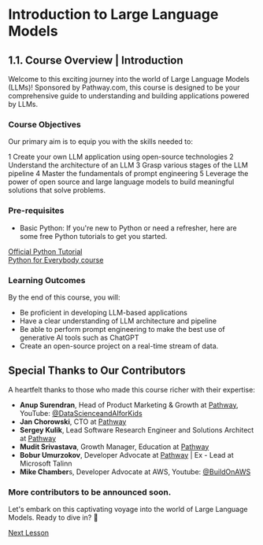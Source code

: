 # **Introduction to Large Language Models**
## **1.1. Course Overview | Introduction**

Welcome to this exciting journey into the world of Large Language Models (LLMs)! Sponsored by Pathway.com, this course is designed to be your comprehensive guide to understanding and building applications powered by LLMs.

### **Course Objectives**

Our primary aim is to equip you with the skills needed to:

1 Create your own LLM application using open-source technologies
2 Understand the architecture of an LLM
3 Grasp various stages of the LLM pipeline
4 Master the fundamentals of prompt engineering
5 Leverage the power of open source and large language models to build meaningful solutions that solve problems.

### **Pre-requisites**

- Basic Python: If you're new to Python or need a refresher, here are some free Python tutorials to get you started.

[Official Python Tutorial](https://docs.python.org/3/tutorial/index.html)  
[Python for Everybody course](https://www.py4e.com/)

### Learning Outcomes

By the end of this course, you will:

- Be proficient in developing LLM-based applications
- Have a clear understanding of LLM architecture and pipeline
- Be able to perform prompt engineering to make the best use of generative AI tools such as ChatGPT 
- Create an open-source project on a real-time stream of data.


## Special Thanks to Our Contributors

A heartfelt thanks to those who made this course richer with their expertise:

- **Anup Surendran**, Head of Product Marketing & Growth at [Pathway](https://pathway.com/), YouTube: [@DataScienceandAIforKids](https://www.youtube.com/@DataScienceandAIforKids)  
- **Jan Chorowski**, CTO at [Pathway](https://pathway.com/)  
- **Sergey Kulik**, Lead Software Research Engineer and Solutions Architect at [Pathway](https://pathway.com/)  
- **Mudit Srivastava**, Growth Manager, Education at [Pathway](https://pathway.com/)  
- **Bobur Umurzokov**, Developer Advocate at [Pathway](https://pathway.com/) | Ex - Lead at Microsoft Talinn  
- **Mike Chamber**s, Developer Advocate at AWS, Youtube: [@BuildOnAWS](https://www.youtube.com/@BuildOnAWS)  

### More contributors to be announced soon.

Let's embark on this captivating voyage into the world of Large Language Models. Ready to dive in? 🌟

[Next Lesson](Module2.md)
